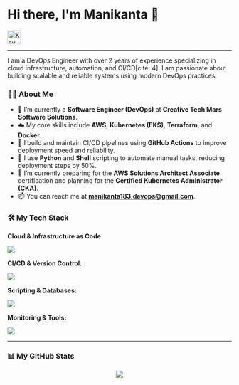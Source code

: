 # Hi there, I'm Manikanta 👋

<a href="https://linkedin.com/in/kavulapalli-manikanta" target="blank"><img align="center" src="https://skillicons.dev/icons?i=linkedin" alt="Kavulapalli Manikanta" height="30" width="30" /></a>

---

I am a DevOps Engineer with over 2 years of experience specializing in cloud infrastructure, automation, and CI/CD[cite: 4]. I am passionate about building scalable and reliable systems using modern DevOps practices.

### 👨‍💻 About Me

-   🔭 I’m currently a **Software Engineer (DevOps)** at **Creative Tech Mars Software Solutions**.
-   ☁️ My core skills include **AWS**, **Kubernetes (EKS)**, **Terraform**, and **Docker**.
-   🚀 I build and maintain CI/CD pipelines using **GitHub Actions** to improve deployment speed and reliability.
-   🐍 I use **Python** and **Shell** scripting to automate manual tasks, reducing deployment steps by 50%.
-   🌱 I’m currently preparing for the **AWS Solutions Architect Associate** certification and planning for the **Certified Kubernetes Administrator (CKA)**.
-   📫 You can reach me at **manikanta183.devops@gmail.com**.

### 🛠️ My Tech Stack

**Cloud & Infrastructure as Code:**
<p>
  <img src="https://skillicons.dev/icons?i=aws,terraform,docker,kubernetes,nginx" />
</p>

**CI/CD & Version Control:**
<p>
  <img src="https://skillicons.dev/icons?i=githubactions,git,github" />
</p>

**Scripting & Databases:**
<p>
  <img src="https://skillicons.dev/icons?i=python,bash,mysql" />
</p>

**Monitoring & Tools:**
<p>
  <img src="https://skillicons.dev/icons?i=prometheus,grafana,linux" />
</p>

---
### 📊 My GitHub Stats

<p align="center">
  <img src="https://github-readme-stats.vercel.app/api?username=manikant-git&show_icons=true&theme=dark&include_all_commits=true&count_private=true"/>
</p>
